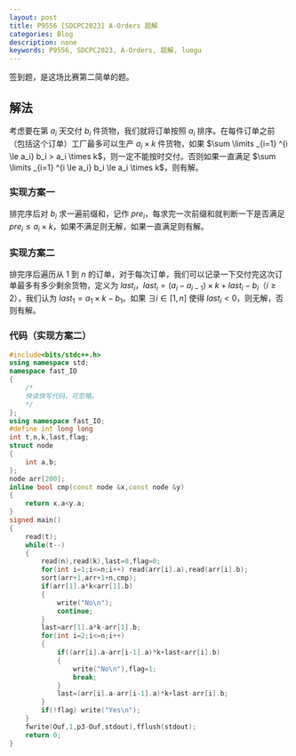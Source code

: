 ```yaml
---
layout: post
title: P9556 [SDCPC2023] A-Orders 题解
categories: Blog
description: none
keywords: P9556, SDCPC2023, A-Orders, 题解, luogu
---
```


签到题，是这场比赛第二简单的题。

## 解法

考虑要在第 $a_i$ 天交付 $b_i$ 件货物，我们就将订单按照 $a_i$ 排序。在每件订单之前（包括这个订单）工厂最多可以生产 $a_i \times k$ 件货物，如果 $\sum \limits _{i=1} ^{i \le a_i} b_i > a_i \times k$，则一定不能按时交付。否则如果一直满足 $\sum \limits _{i=1} ^{i \le a_i} b_i \le a_i \times k$，则有解。

### 实现方案一

排完序后对 $b_i$ 求一遍前缀和，记作 $pre_i$，每求完一次前缀和就判断一下是否满足 $pre_i \le a_i \times k$，如果不满足则无解，如果一直满足则有解。

### 实现方案二

排完序后遍历从 $1$ 到 $n$ 的订单，对于每次订单，我们可以记录一下交付完这次订单最多有多少剩余货物，定义为 $last_i$，$last_i = (a_i - a_{i-1}) \times k + last_i - b_i$（$i \ge 2$），我们认为 $last_1 = a_1 \times k - b_1$。如果 $\exists i \in [1,n]$ 使得 $last_i < 0$，则无解，否则有解。

### 代码（实现方案二）

```cpp
#include<bits/stdc++.h>
using namespace std;
namespace fast_IO
{
    /*
    快读快写代码，可忽略。
    */
};
using namespace fast_IO;
#define int long long
int t,n,k,last,flag;
struct node
{
    int a,b;
};
node arr[200];
inline bool cmp(const node &x,const node &y)
{
    return x.a<y.a;
}
signed main()
{
    read(t);
    while(t--)
    {
        read(n),read(k),last=0,flag=0;
        for(int i=1;i<=n;i++) read(arr[i].a),read(arr[i].b);
        sort(arr+1,arr+1+n,cmp);
        if(arr[1].a*k<arr[1].b)
        {
            write("No\n");
            continue;
        }
        last=arr[1].a*k-arr[1].b;
        for(int i=2;i<=n;i++)
        {
            if((arr[i].a-arr[i-1].a)*k+last<arr[i].b)
            {
                write("No\n"),flag=1;
                break;
            }
            last=(arr[i].a-arr[i-1].a)*k+last-arr[i].b;
        }
        if(!flag) write("Yes\n");
    }
    fwrite(Ouf,1,p3-Ouf,stdout),fflush(stdout);
    return 0;
}
```
